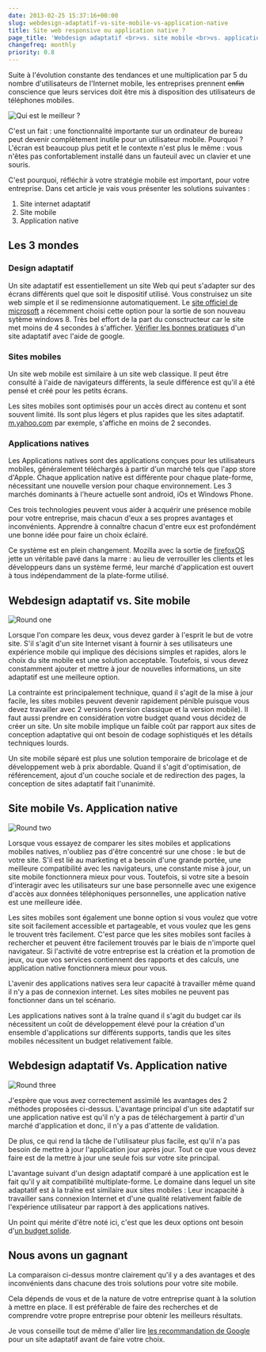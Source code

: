 ```yaml
---
date: 2013-02-25 15:37:16+00:00
slug: webdesign-adaptatif-vs-site-mobile-vs-application-native
title: Site web responsive ou application native ?
page_title: 'Webdesign adaptatif <br>vs. site mobile <br>vs. application native'
changefreq: monthly
priority: 0.8
---
```


Suite à l'évolution constante des tendances et une multiplication par 5 du nombre d'utilisateurs de l'Internet mobile, les entreprises prennent <del>enfin</del> conscience que leurs services doit être mis à disposition des utilisateurs de téléphones mobiles.

![Qui est le meilleur ?](blog/legacy/2013/02/Versus.png?raw=true)

C'est un fait : une fonctionnalité importante sur un ordinateur de bureau peut devenir complètement inutile pour un utilisateur mobile. Pourquoi ? L'écran est beaucoup plus petit et le contexte n'est plus le même : vous n'êtes pas confortablement installé dans un fauteuil avec un clavier et une souris.

C'est pourquoi, réfléchir à votre stratégie mobile est important, pour votre entreprise.
Dans cet article je vais vous présenter les solutions suivantes :

  1. Site internet adaptatif
  2. Site mobile
  3. Application native

## Les 3 mondes

### Design adaptatif


Un site adaptatif est essentiellement un site Web qui peut s'adapter sur des écrans différents quel que soit le dispositif utilisé. Vous construisez un site web simple et il se redimensionne automatiquement.
Le [site officiel de microsoft](http://www.microsoft.com/fr-fr/default.aspx) a récemment choisi cette option pour la sortie de son nouveau sytème windows 8.
Très bel effort de la part du consctructeur car le site met moins de 4 secondes à s'afficher.
[Vérifier les bonnes pratiques](http://www.howtogomo.com) d'un site adaptatif avec l'aide de google.

### Sites mobiles

Un site web mobile est similaire à un site web classique. Il peut être consulté à l'aide de navigateurs différents, la seule différence est qu'il a été pensé et créé pour les petits écrans.

Les sites mobiles sont optimisés pour un accès direct au contenu et sont souvent limité. Ils sont plus légers et plus rapides que les sites adaptatif.
[m.yahoo.com](http://m.yahoo.com/) par exemple, s'affiche en moins de 2 secondes.

### Applications natives

Les Applications natives sont des applications conçues pour les utilisateurs mobiles, généralement téléchargés à partir d'un marché tels que l'app store d'Apple. Chaque application native est différente pour chaque plate-forme, nécessitant une nouvelle version pour chaque environnement. Les 3 marchés dominants à l'heure actuelle sont android, iOs et Windows Phone.

Ces trois technologies peuvent vous aider à acquérir une présence mobile pour votre entreprise, mais chacun d'eux a ses propres avantages et inconvénients. Apprendre à connaître chacun d'entre eux est profondément une bonne idée pour faire un choix éclairé.

Ce système est en plein changement. Mozilla avec la sortie de [firefoxOS](http://www.mozilla.org/fr/firefox/partners/#)
jette un véritable pavé dans la marre : au lieu de verrouiller les clients et les développeurs dans un système fermé, leur marché d'application est ouvert à tous indépendamment de la plate-forme utilisé.


## Webdesign adaptatif vs. Site mobile


![Round one](blog/legacy/2013/02/1.adaptatifvsmobile.png?raw=true)

Lorsque l'on compare les deux, vous devez garder à l'esprit le but de votre site.
S'il s'agit d'un site Internet visant à fournir à ses utilisateurs une expérience mobile qui implique des décisions simples et rapides, alors le choix du site mobile est une solution acceptable.
Toutefois, si vous devez constamment ajouter et mettre à jour de nouvelles informations, un site adaptatif est une meilleure option.

La contrainte est principalement technique, quand il s'agit de la mise à jour facile, les sites mobiles peuvent devenir rapidement pénible puisque vous devez travailler avec 2 versions (version classique et la version mobile).
Il faut aussi prendre en considération votre budget quand vous décidez de créer un site.
Un site mobile implique un faible coût par rapport aux sites de conception adaptative qui ont besoin de codage sophistiqués et les détails techniques lourds.

Un site mobile séparé est plus une solution temporaire de bricolage et de développement web à prix abordable.
Quand il s'agit d'optimisation, de référencement, ajout d'un couche sociale et de redirection des pages, la conception de sites adaptatif fait l'unanimité.


## Site mobile Vs. Application native


![Round two](blog/legacy/2013/02/2.mobilevsnatif.png?raw=true)

Lorsque vous essayez de comparer les sites mobiles et applications mobiles natives, n'oubliez pas d'être concentré sur une chose : le but de votre site. S'il est lié au marketing et a besoin d'une grande portée, une meilleure compatibilité avec les navigateurs, une constante mise à jour, un site mobile fonctionnera mieux pour vous. Toutefois, si votre site a besoin d'interagir avec les utilisateurs sur une base personnelle avec une exigence d'accès aux données téléphoniques personnelles, une application native est une meilleure idée.

Les sites mobiles sont également une bonne option si vous voulez que votre site soit facilement accessible et partageable, et vous voulez que les gens le trouvent très facilement. C'est parce que les sites mobiles sont faciles à rechercher et peuvent être facilement trouvés par le biais de n'importe quel navigateur.
Si l'activité de votre entreprise est la création et la promotion de jeux, ou que vos services contiennent des rapports et des calculs, une application native fonctionnera mieux pour vous.

L'avenir des applications natives sera leur capacité à travailler même quand il n'y a pas de connexion internet. Les sites mobiles ne peuvent pas fonctionner dans un tel scénario.

Les applications natives sont à la traîne quand il s'agit du budget car ils nécessitent un coût de développement élevé pour la création d'un ensemble d'applications sur différents supports, tandis que les sites mobiles nécessitent un budget relativement faible.


## Webdesign adaptatif Vs. Application native

![Round three](blog/legacy/2013/02/3.adaptatifvsnatif.png?raw=true)

J'espère que vous avez correctement assimilé les avantages des 2 méthodes proposées ci-dessus.
L'avantage principal d'un site adaptatif sur une application native est qu'il n'y a pas de téléchargement à partir d'un marché d'application et donc, il n'y a pas d'attente de validation.

De plus, ce qui rend la tâche de l'utilisateur plus facile, est qu'il n'a pas besoin de mettre à jour l'application jour après jour. Tout ce que vous devez faire est de la mettre à jour une seule fois sur votre site principal.

L'avantage suivant d'un design adaptatif comparé à une application est le fait qu'il y ait compatibilité multiplate-forme. Le domaine dans lequel un site adaptatif est à la traîne est similaire aux sites mobiles : Leur incapacité à travailler sans connexion Internet et d'une qualité relativement faible de l'expérience utilisateur par rapport à des applications natives.

Un point qui mérite d'être noté ici, c'est que les deux options ont besoin d'[un budget solide](http://davidleuliette.com/wordPress/dev/combien-coute-un-site-internet-adaptatif/).


## Nous avons un gagnant

La comparaison ci-dessus montre clairement qu'il y a des avantages et des inconvénients dans chacune des trois solutions pour votre site mobile.

Cela dépends de vous et de la nature de votre entreprise quant à la solution à mettre en place. Il est préférable de faire des recherches et de comprendre votre propre entreprise pour obtenir les meilleurs résultats.

Je vous conseille tout de même d'aller lire [les recommandation de Google](https://developers.google.com/webmasters/smartphone-sites/details) pour un site adaptatif avant de faire votre choix.


